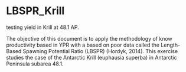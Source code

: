 # LBSPR_Krill
testing yield in Krill at 48.1 AP.

The objective of this document is to apply the methodology of know productivity based in YPR with a based on poor data called the Length-Based Spawning Potential Ratio (LBSPR) (Hordyk, 2014). 
This exercise studies the case of the Antarctic Krill (euphausia superba) in Antarctic Peninsula subarea 48.1. 

